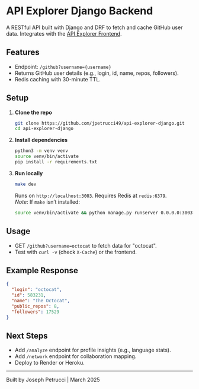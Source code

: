 # API Explorer Django Backend

A RESTful API built with Django and DRF to fetch and cache GitHub user data. Integrates with the [API Explorer Frontend](https://github.com/jpetrucci49/api-explorer-frontend).

## Features

- Endpoint: `/github?username={username}`
- Returns GitHub user details (e.g., login, id, name, repos, followers).
- Redis caching with 30-minute TTL.

## Setup

1. **Clone the repo**  
   ```bash
   git clone https://github.com/jpetrucci49/api-explorer-django.git
   cd api-explorer-django
   ```
2. **Install dependencies**  
   ```bash
   python3 -m venv venv
   source venv/bin/activate
   pip install -r requirements.txt
   ```
3. **Run locally**  
   ```bash
   make dev
   ```
   Runs on `http://localhost:3003`. Requires Redis at `redis:6379`.  
   *Note*: If `make` isn’t installed:  
   ```bash
   source venv/bin/activate && python manage.py runserver 0.0.0.0:3003
   ```

## Usage

- GET `/github?username=octocat` to fetch data for "octocat".
- Test with `curl -v` (check `X-Cache`) or the frontend.

## Example Response

```json
{
  "login": "octocat",
  "id": 583231,
  "name": "The Octocat",
  "public_repos": 8,
  "followers": 17529
}
```

## Next Steps

- Add `/analyze` endpoint for profile insights (e.g., language stats).
- Add `/network` endpoint for collaboration mapping.
- Deploy to Render or Heroku.

---
Built by Joseph Petrucci | March 2025